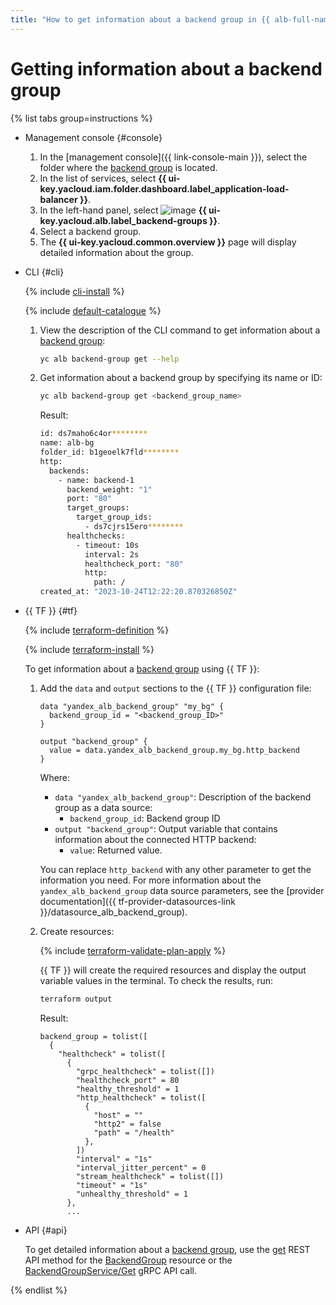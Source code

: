```yaml
---
title: "How to get information about a backend group in {{ alb-full-name }}"
---
```


# Getting information about a backend group

{% list tabs group=instructions %}

- Management console {#console}

   1. In the [management console]({{ link-console-main }}), select the folder where the [backend group](../concepts/backend-group.md) is located.
   1. In the list of services, select **{{ ui-key.yacloud.iam.folder.dashboard.label_application-load-balancer }}**.
   1. In the left-hand panel, select ![image](../../_assets/console-icons/cubes-3-overlap.svg) **{{ ui-key.yacloud.alb.label_backend-groups }}**.
   1. Select a backend group.
   1. The **{{ ui-key.yacloud.common.overview }}** page will display detailed information about the group.

- CLI {#cli}

   {% include [cli-install](../../_includes/cli-install.md) %}

   {% include [default-catalogue](../../_includes/default-catalogue.md) %}

   1. View the description of the CLI command to get information about a [backend group](../concepts/backend-group.md):

      ```bash
      yc alb backend-group get --help
      ```

   1. Get information about a backend group by specifying its name or ID:

      ```bash
      yc alb backend-group get <backend_group_name>
      ```

      Result:

      ```bash
      id: ds7maho6c4or********
      name: alb-bg
      folder_id: b1geoelk7fld********
      http:
        backends:
          - name: backend-1
            backend_weight: "1"
            port: "80"
            target_groups:
              target_group_ids:
                - ds7cjrs15ero********
            healthchecks:
              - timeout: 10s
                interval: 2s
                healthcheck_port: "80"
                http:
                  path: /
      created_at: "2023-10-24T12:22:20.870326850Z"
      ```

- {{ TF }} {#tf}

   {% include [terraform-definition](../../_tutorials/terraform-definition.md) %}

   {% include [terraform-install](../../_includes/terraform-install.md) %}

   To get information about a [backend group](../concepts/backend-group.md) using {{ TF }}:

   1. Add the `data` and `output` sections to the {{ TF }} configuration file:

      ```hcl
      data "yandex_alb_backend_group" "my_bg" {
        backend_group_id = "<backend_group_ID>"
      }

      output "backend_group" {
        value = data.yandex_alb_backend_group.my_bg.http_backend
      }
      ```

      Where:
      * `data "yandex_alb_backend_group"`: Description of the backend group as a data source:
         * `backend_group_id`: Backend group ID
      * `output "backend_group"`: Output variable that contains information about the connected HTTP backend:
         * `value`: Returned value.

      You can replace `http_backend` with any other parameter to get the information you need. For more information about the `yandex_alb_backend_group` data source parameters, see the [provider documentation]({{ tf-provider-datasources-link }}/datasource_alb_backend_group).

   1. Create resources:

      {% include [terraform-validate-plan-apply](../../_tutorials/terraform-validate-plan-apply.md) %}

      {{ TF }} will create the required resources and display the output variable values in the terminal. To check the results, run:

      ```bash
      terraform output
      ```

      Result:

      ```text
      backend_group = tolist([
        {
          "healthcheck" = tolist([
            {
              "grpc_healthcheck" = tolist([])
              "healthcheck_port" = 80
              "healthy_threshold" = 1
              "http_healthcheck" = tolist([
                {
                  "host" = ""
                  "http2" = false
                  "path" = "/health"
                },
              ])
              "interval" = "1s"
              "interval_jitter_percent" = 0
              "stream_healthcheck" = tolist([])
              "timeout" = "1s"
              "unhealthy_threshold" = 1
            },
            ...
      ```

- API {#api}

   To get detailed information about a [backend group](../concepts/backend-group.md), use the [get](../api-ref/BackendGroup/get.md) REST API method for the [BackendGroup](../api-ref/BackendGroup/index.md) resource or the [BackendGroupService/Get](../api-ref/grpc/backend_group_service.md#Get) gRPC API call.

{% endlist %}
